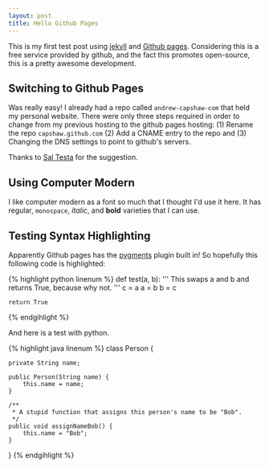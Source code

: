 ```yaml
---
layout: post
title: Hello Github Pages
---
```


This is my first test post using <a href='https://github.com/mojombo/jekyll/'>jekyll</a> and <a href='http://pages.github.com'>Github pages</a>. Considering this is a free service provided by github, and the fact this promotes open-source, this is a pretty awesome development.

Switching to Github Pages
-------------------------

Was really easy! I already had a repo called `andrew-capshaw-com` that held my personal website. There were only three steps required in order to change from my previous hosting to the github pages hosting: (1) Rename the repo `capshaw.github.com` (2) Add a CNAME entry to the repo and (3) Changing the DNS settings to point to github's servers.

Thanks to <a href='http://www.saltesta.com'>Sal Testa</a> for the suggestion.

Using Computer Modern
---------------------

I like computer modern as a font so much that I thought I'd use it here. It has regular, `monospace`, <em>italic</em>, and <strong>bold</strong> varieties that I can use.

Testing Syntax Highlighting
---------------------------

Apparently Github pages has the <a href='http://pygments.org'>pygments</a> plugin built in! So hopefully this following code is highlighted:

{% highlight python linenum %}
def test(a, b):
    ''' This swaps a and b and returns True, because why not. '''
    c = a
    a = b
    b = c

    return True
{% endgihlight %}

And here is a test with python.

{% highlight java linenum %}
class Person {

    private String name;

    public Person(String name) {
        this.name = name;
    }

    /**
     * A stupid function that assigns this person's name to be "Bob".
     */
    public void assignNameBob() {
        this.name = "Bob";
    }
}
{% endgihlight %}